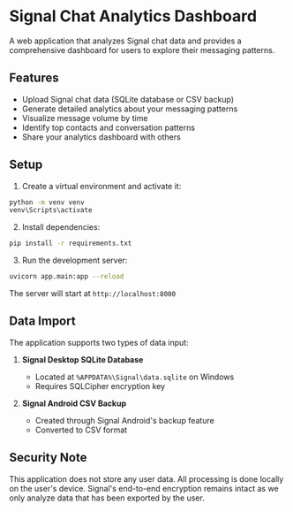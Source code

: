 # Signal Chat Analytics Dashboard

A web application that analyzes Signal chat data and provides a comprehensive dashboard for users to explore their messaging patterns.

## Features

- Upload Signal chat data (SQLite database or CSV backup)
- Generate detailed analytics about your messaging patterns
- Visualize message volume by time
- Identify top contacts and conversation patterns
- Share your analytics dashboard with others

## Setup

1. Create a virtual environment and activate it:
```bash
python -m venv venv
venv\Scripts\activate
```

2. Install dependencies:
```bash
pip install -r requirements.txt
```

3. Run the development server:
```bash
uvicorn app.main:app --reload
```

The server will start at `http://localhost:8000`

## Data Import

The application supports two types of data input:

1. **Signal Desktop SQLite Database**
   - Located at `%APPDATA%\Signal\data.sqlite` on Windows
   - Requires SQLCipher encryption key

2. **Signal Android CSV Backup**
   - Created through Signal Android's backup feature
   - Converted to CSV format

## Security Note

This application does not store any user data. All processing is done locally on the user's device. Signal's end-to-end encryption remains intact as we only analyze data that has been exported by the user.
